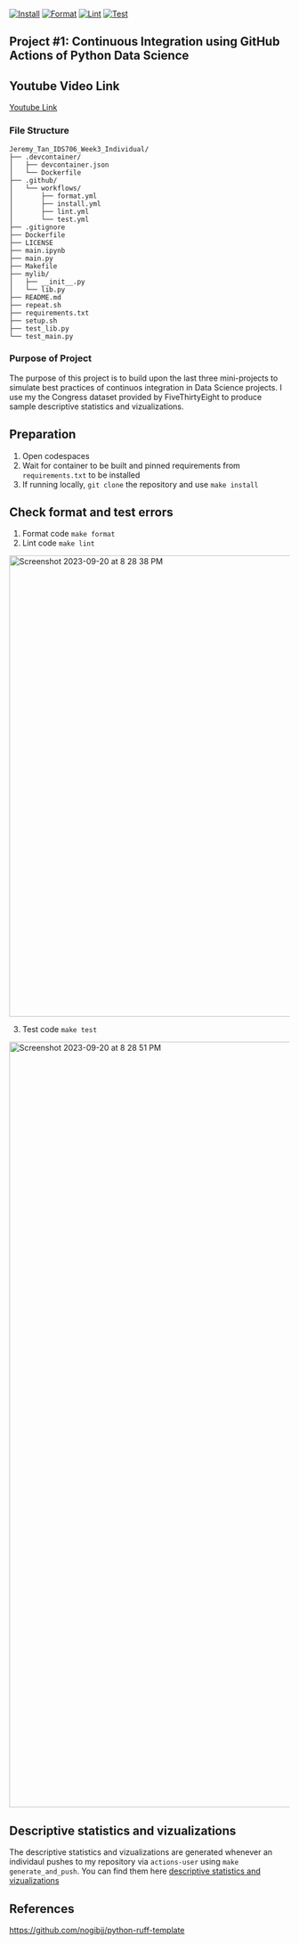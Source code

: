 [![Install](https://github.com/nogibjj/Jeremy_Tan_IDS706_Week3_Individual/actions/workflows/install.yml/badge.svg)](https://github.com/nogibjj/Jeremy_Tan_IDS706_Week3_Individual/actions/workflows/install.yml)
[![Format](https://github.com/nogibjj/Jeremy_Tan_IDS706_Week3_Individual/actions/workflows/format.yml/badge.svg)](https://github.com/nogibjj/Jeremy_Tan_IDS706_Week3_Individual/actions/workflows/format.yml)
[![Lint](https://github.com/nogibjj/Jeremy_Tan_IDS706_Week3_Individual/actions/workflows/lint.yml/badge.svg)](https://github.com/nogibjj/Jeremy_Tan_IDS706_Week3_Individual/actions/workflows/lint.yml)
[![Test](https://github.com/nogibjj/Jeremy_Tan_IDS706_Week3_Individual/actions/workflows/test.yml/badge.svg)](https://github.com/nogibjj/Jeremy_Tan_IDS706_Week3_Individual/actions/workflows/test.yml)
## Project #1: Continuous Integration using GitHub Actions of Python Data Science

## Youtube Video Link
[Youtube Link](https://www.youtube.com/)

### File Structure 
```
Jeremy_Tan_IDS706_Week3_Individual/
├── .devcontainer/
│   ├── devcontainer.json
│   └── Dockerfile
├── .github/
│   └── workflows/
│       ├── format.yml
│       ├── install.yml
│       ├── lint.yml
│       └── test.yml
├── .gitignore
├── Dockerfile
├── LICENSE
├── main.ipynb
├── main.py
├── Makefile
├── mylib/
│   ├── __init__.py
│   └── lib.py
├── README.md
├── repeat.sh
├── requirements.txt
├── setup.sh
├── test_lib.py
└── test_main.py
```
### Purpose of Project
The purpose of this project is to build upon the last three mini-projects to simulate best practices of continuos integration in Data Science projects. I use my the Congress dataset provided by FiveThirtyEight to produce sample descriptive statistics and vizualizations. 

## Preparation 
1. Open codespaces 
2. Wait for container to be built and pinned requirements from `requirements.txt` to be installed 
3. If running locally, `git clone` the repository and use `make install`

## Check format and test errors
1. Format code `make format`
2. Lint code `make lint`

<img width="828" alt="Screenshot 2023-09-20 at 8 28 38 PM" src="https://github.com/nogibjj/Jeremy_Tan_IDS706_Week3_Individual/assets/36715338/78b644b0-12e4-48df-9026-5676e2f00111">

3. Test code `make test`

<img width="1374" alt="Screenshot 2023-09-20 at 8 28 51 PM" src="https://github.com/nogibjj/Jeremy_Tan_IDS706_Week3_Individual/assets/36715338/8f7c73fe-bf4c-47ae-80f1-c32ce35a9465">

## Descriptive statistics and vizualizations 
The descriptive statistics and vizualizations are generated whenever an individaul pushes to my repository via `actions-user` using `make generate_and_push`. You can find them here [descriptive statistics and vizualizations](/congress_summary.md)

## References 
https://github.com/nogibjj/python-ruff-template
